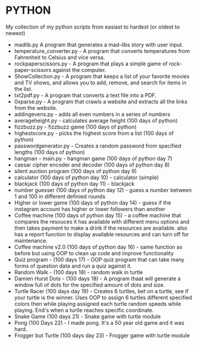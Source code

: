 # PYTHON

My collection of my python scripts from easiast to hardest (or oldest to newest)

- madlib.py A program that generates a mad-libs story with user input.
- temperature_converter.py - A program that converts temperatures from Fahrenheit to Celsius and vice versa.
- rockpaperscissors.py - A program that plays a simple game of rock-paper-scissors against the computer.
- ShowCollection.py - A program that keeps a list of your favorite movies and TV shows, and allows you to add, remove, and search for items in the list.
- txt2pdf.py - A program that converts a text file into a PDF.
- 0xparse.py - A program that crawls a website and extracts all the links from the website.
- addingevens.py - adds all even numbers in a series of numbers
- averageheight.py - calculates average height (100 days of python)
- fizzbuzz.py - fizzbuzz game (100 days of python)
- highestscore.py - picks the highest score from a list (100 days of python)
- passwordgenerator.py - Creates a random password from specified lengths (100 days of python)
- hangman - main.py - hangman game (100 days of python day 7)
- caesar cipher encoder and decoder (100 days of python day 8)
- silent auction program (100 days of python day 9)
- calculator (100 days of python day 10) - calculator (simple)
- blackjack (100 days of python day 11) - blackjack
- number guesser (100 days of python day 12) - guess a number between 1 and 100 in different definied rounds
- Higher or lower game (100 days of python day 14) - guess if the instagram account has higher or lower followers than another
- Coffee machine (100 days of python day 15) - a coffee machine that compares the resouces it has available with different menu options and then takes payment to make a drink if the resources are available. also has a report function to display available resources and can turn off for maintenance.
- Coffee machine v2.0 (100 days of python day 16) - same function as before but using OOP to clean up code and improve functionality
- Quiz program - (100 days 17) - OOP quiz program that can take many forms of question data and run a quiz against it.
- Random Walk - (100 days 18) - random walk in turtle
- Damien Hurst Dots - (100 days 18) - A program thaat will generate a window full of dots for the specified amount of dots and size. 
- Turtle Racer (100 days day 19) - Creates 6 turtles, bet on a turtle, see if your turtle is the winner. Uses OOP to assign 6 turtles different specified colors then while playing assigned each turtle random speeds while playing. End's when a turtle reaches specific coordinate.
- Snake Game (100 days 21) - Snake game with turtle module
- Pong (100 Days 22) - I made pong. It's a 50 year old game and it was hard.
- Frogger but Turtle (100 days day 23) - Frogger game with turtle module